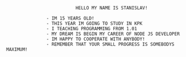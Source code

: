                               HELLO MY NAME IS STANISLAV!

				   - IM 15 YEARS OLD!
	               - THIS YEAR IM GOING TO STUDY IN KPK
				   - I TEACHING PROGRAMMING FROM 1.01
	               - MY DREAM IS BEGIN MY CAREER OF NODE JS DEVELOPER
				   - IM HAPPY TO COOPERATE WITH ANYBODY!
	               - REMEMBER THAT YOUR SMALL PROGRESS IS SOMEBODYS MAXIMUM!
